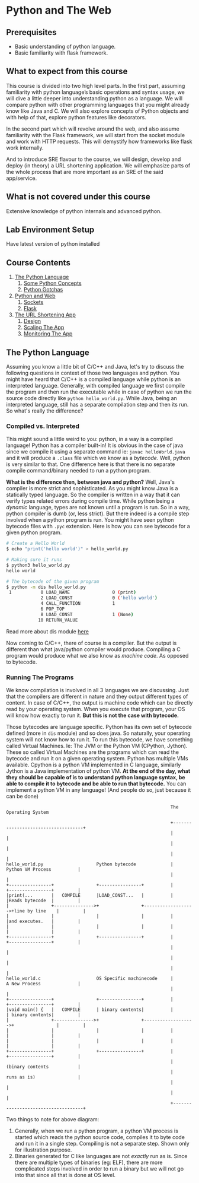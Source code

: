 # Python and The Web

## Prerequisites

- Basic understanding of python language.
- Basic familiarity with flask framework.

## What to expect from this course

This course is divided into two high level parts. In the first part, assuming familiarity with python language’s basic operations and syntax usage, we will dive a little deeper into understanding python as a language. We will compare python with other programming languages that you might already know like Java and C. We will also explore concepts of Python objects and with help of that, explore python features like decorators.

In the second part which will revolve around the web, and also assume familiarity with the Flask framework, we will start from the socket module and work with HTTP requests. This will demystify how frameworks like flask work internally.

And to introduce SRE flavour to the course, we will design, develop and deploy (in theory) a URL shortening application. We will emphasize parts of the whole process that are more important as an SRE of the said app/service.

## What is not covered under this course

Extensive knowledge of python internals and advanced python.

## Lab Environment Setup

Have latest version of python installed

## Course Contents

1. [The Python Language](https://linkedin.github.io/school-of-sre/python_web/intro/#the-python-language)
      1. [Some Python Concepts](https://linkedin.github.io/school-of-sre/python_web/python-concepts/)
      2. [Python Gotchas](https://linkedin.github.io/school-of-sre/python_web/python-concepts/#some-gotchas)
2. [Python and Web](https://linkedin.github.io/school-of-sre/python_web/python-web-flask/)
      1. [Sockets](https://linkedin.github.io/school-of-sre/python_web/python-web-flask/#sockets)
      2. [Flask](https://linkedin.github.io/school-of-sre/python_web/python-web-flask/#flask)
3. [The URL Shortening App](https://linkedin.github.io/school-of-sre/python_web/url-shorten-app/)
      1. [Design](https://linkedin.github.io/school-of-sre/python_web/url-shorten-app/#design)
      2. [Scaling The App](https://linkedin.github.io/school-of-sre/python_web/sre-conclusion/#scaling-the-app)
      3. [Monitoring The App](https://linkedin.github.io/school-of-sre/python_web/sre-conclusion/#monitoring-strategy)

## The Python Language

Assuming you know a little bit of C/C++ and Java, let's try to discuss the following questions in context of those two languages and python. You might have heard that C/C++ is a compiled language while python is an interpreted language. Generally, with compiled language we first compile the program and then run the executable while in case of python we run the source code directly like `python hello_world.py`. While Java, being an interpreted language, still has a separate compilation step and then its run. So what's really the difference?

### Compiled vs. Interpreted

This might sound a little weird to you: python, in a way is a compiled language! Python has a compiler built-in! It is obvious in the case of java since we compile it using a separate command ie: `javac helloWorld.java` and it will produce a `.class` file which we know as a _bytecode_. Well, python is very similar to that. One difference here is that there is no separate compile command/binary needed to run a python program.

**What is the difference then, between java and python?**
Well, Java's compiler is more strict and sophisticated. As you might know Java is a statically typed language. So the compiler is written in a way that it can verify types related errors during compile time. While python being a _dynamic_ language, types are not known until a program is run. So in a way, python compiler is dumb (or, less strict). But there indeed is a compile step involved when a python program is run. You might have seen python bytecode files with `.pyc` extension. Here is how you can see bytecode for a given python program.

```bash
# Create a Hello World
$ echo "print('hello world')" > hello_world.py

# Making sure it runs
$ python3 hello_world.py
hello world

# The bytecode of the given program
$ python -m dis hello_world.py
 1           0 LOAD_NAME                0 (print)
             2 LOAD_CONST               0 ('hello world')
             4 CALL_FUNCTION            1
             6 POP_TOP
             8 LOAD_CONST               1 (None)
            10 RETURN_VALUE
```

Read more about dis module [here](https://docs.python.org/3/library/dis.html)

Now coming to C/C++, there of course is a compiler. But the output is different than what java/python compiler would produce. Compiling a C program would produce what we also know as _machine code_. As opposed to bytecode.

### Running The Programs

We know compilation is involved in all 3 languages we are discussing. Just that the compilers are different in nature and they output different types of content. In case of C/C++, the output is machine code which can be directly read by your operating system. When you execute that program, your OS will know how exactly to run it. **But this is not the case with bytecode.**

Those bytecodes are language specific. Python has its own set of bytecode defined (more in `dis` module) and so does java. So naturally, your operating system will not know how to run it. To run this bytecode, we have something called Virtual Machines. Ie: The JVM or the Python VM (CPython, Jython). These so called Virtual Machines are the programs which can read the bytecode and run it on a given operating system. Python has multiple VMs available. Cpython is a python VM implemented in C language, similarly Jython is a Java implementation of python VM. **At the end of the day, what they should be capable of is to understand python language syntax, be able to compile it to bytecode and be able to run that bytecode.** You can implement a python VM in any language! (And people do so, just because it can be done)

```
                                                              The Operating System

                                                              +------------------------------------+
                                                              |                                    |
                                                              |                                    |
                                                              |                                    |
hello_world.py                    Python bytecode             |         Python VM Process          |
                                                              |                                    |
+----------------+                +----------------+          |         +----------------+         |
|print(...       |   COMPILE      |LOAD_CONST...   |          |         |Reads bytecode  |         |
|                +--------------->+                +------------------->+line by line    |         |
|                |                |                |          |         |and executes.   |         |
|                |                |                |          |         |                |         |
+----------------+                +----------------+          |         +----------------+         |
                                                              |                                    |
                                                              |                                    |
                                                              |                                    |
hello_world.c                     OS Specific machinecode     |         A New Process              |
                                                              |                                    |
+----------------+                +----------------+          |         +----------------+         |
|void main() {   |   COMPILE      | binary contents|          |         | binary contents|         |
|                +--------------->+                +------------------->+                |         |
|                |                |                |          |         |                |         |
|                |                |                |          |         |                |         |
+----------------+                +----------------+          |         +----------------+         |
                                                              |         (binary contents           |
                                                              |         runs as is)                |
                                                              |                                    |
                                                              |                                    |
                                                              +------------------------------------+
```

Two things to note for above diagram:

1. Generally, when we run a python program, a python VM process is started which reads the python source code, compiles it to byte code and run it in a single step. Compiling is not a separate step. Shown only for illustration purpose.
2. Binaries generated for C like languages are not _exactly_ run as is. Since there are multiple types of binaries (eg: ELF), there are more complicated steps involved in order to run a binary but we will not go into that since all that is done at OS level.
